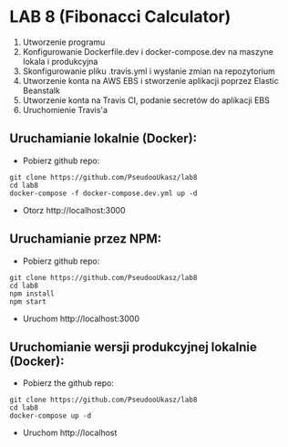 # LAB 8 (Fibonacci Calculator)

1) Utworzenie programu
2) Konfigurowanie  Dockerfile.dev i docker-compose.dev na maszyne lokala i produkcyjna 
4) Skonfigurowanie pliku .travis.yml i wysłanie zmian na repozytorium
5) Utworzenie konta na AWS EBS i stworzenie aplikacji poprzez Elastic Beanstalk
6) Utworzenie konta na Travis CI, podanie secretów do aplikacji EBS
7) Uruchomienie Travis'a


## Uruchamianie lokalnie (Docker):

- Pobierz github repo:
```
git clone https://github.com/PseudooUkasz/lab8
cd lab8
docker-compose -f docker-compose.dev.yml up -d
```
- Otorz http://localhost:3000

## Uruchamianie przez NPM:

- Pobierz github repo:
```
git clone https://github.com/PseudooUkasz/lab8
cd lab8
npm install
npm start
```
- Uruchom http://localhost:3000

## Uruchomianie wersji produkcyjnej lokalnie (Docker):

- Pobierz the github repo:
```
git clone https://github.com/PseudooUkasz/lab8
cd lab8
docker-compose up -d
```
- Uruchom http://localhost
